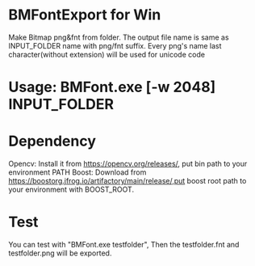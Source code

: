 # BMFontExport for Win
Make Bitmap png&amp;fnt from folder.
The output file name is same as INPUT_FOLDER name with png/fnt suffix.
Every png's name last character(without extension) will be used for unicode code

# Usage: BMFont.exe [-w 2048] INPUT_FOLDER

# Dependency
Opencv: Install it from https://opencv.org/releases/, put bin path to your environment PATH
Boost: Download from https://boostorg.jfrog.io/artifactory/main/release/,put boost root path to your environment with BOOST_ROOT.

# Test
You can test with "BMFont.exe testfolder",
Then the testfolder.fnt and testfolder.png will be exported.

